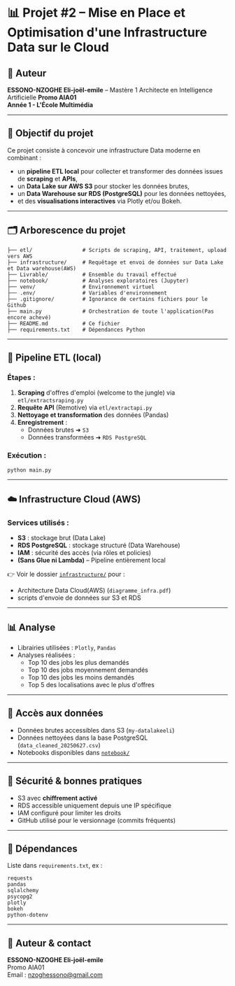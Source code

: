 # 📊 Projet #2 – Mise en Place et Optimisation d'une Infrastructure Data sur le Cloud

## 👤 Auteur
**ESSONO-NZOGHE Eli-joël-emile** – Mastère 1 Architecte en Intelligence Artificielle **Promo AIA01**  
**Année 1 - L'École Multimédia**

---

## 🧭 Objectif du projet

Ce projet consiste à concevoir une infrastructure Data moderne en combinant :
- un **pipeline ETL local** pour collecter et transformer des données issues de **scraping** et **APIs**,
- un **Data Lake sur AWS S3** pour stocker les données brutes,
- un **Data Warehouse sur RDS (PostgreSQL)** pour les données nettoyées,
- et des **visualisations interactives** via Plotly et/ou Bokeh.

---

## 🗂️ Arborescence du projet

```
├── etl/                # Scripts de scraping, API, traitement, upload vers AWS
├── infrastructure/     # Requêtage et envoi de données sur Data Lake et Data warehouse(AWS)
├── Livrable/           # Ensemble du travail effectué
├── notebook/           # Analyses exploratoires (Jupyter)
├── venv/               # Environnement virtuel
├── .env/               # Variables d'environnement
├── .gitignore/         # Ignorance de certains fichiers pour le Github
├── main.py             # Orchestration de toute l'application(Pas encore achevé)
├── README.md           # Ce fichier
├── requirements.txt    # Dépendances Python
```

---

## 🔧 Pipeline ETL (local)

### Étapes :
1. **Scraping** d'offres d'emploi (welcome to the jungle) via `etl/extractsraping.py`
2. **Requête API** (Remotive) via `etl/extractapi.py`
3. **Nettoyage et transformation** des données (Pandas)
4. **Enregistrement** :
   - Données brutes ➜ `S3`
   - Données transformées ➜ `RDS PostgreSQL`

### Exécution :
```bash
python main.py
```

---

## ☁️ Infrastructure Cloud (AWS)

### Services utilisés :
- **S3** : stockage brut (Data Lake)
- **RDS PostgreSQL** : stockage structuré (Data Warehouse)
- **IAM** : sécurité des accès (via rôles et policies)
- **(Sans Glue ni Lambda)** – Pipeline entièrement local

👉 Voir le dossier [`infrastructure/`](infrastructure/) pour :
- Architecture Data Cloud(AWS) (`diagramme_infra.pdf`)
- scripts d'envoie de données sur S3 et RDS

---

## 📊 Analyse

- Librairies utilisées : `Plotly`, `Pandas`
- Analyses réalisées :
  - Top 10 des jobs les plus demandés
  - Top 10 des jobs moyennement demandés
  - Top 10 des jobs les moins demandés
  - Top 5 des localisations avec le plus d'offres

---

## 💾 Accès aux données

- Données brutes accessibles dans S3 (`my-datalakeeli`)
- Données nettoyées dans la base PostgreSQL (`data_cleaned_20250627.csv`)
- Notebooks disponibles dans [`notebook/`](notebook/)

---

## 🔐 Sécurité & bonnes pratiques

- S3 avec **chiffrement activé**
- RDS accessible uniquement depuis une IP spécifique
- IAM configuré pour limiter les droits
- GitHub utilisé pour le versionnage (commits fréquents)

---

## 📎 Dépendances

Liste dans `requirements.txt`, ex :
```
requests
pandas
sqlalchemy
psycopg2
plotly
bokeh
python-dotenv
```

---

## 📌 Auteur & contact

**ESSONO-NZOGHE Eli-joël-emile**  
Promo AIA01  
Email : nzoghessono@gmail.com  
